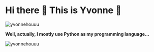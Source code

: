 # Hi there 👋 This is Yvonne :light_blue_heart: 

<!--
**yvonnehouuu/yvonnehouuu** is a ✨ _special_ ✨ repository because its `README.md` (this file) appears on your GitHub profile.

Here are some ideas to get you started:

- 🔭 I’m currently working on ...
- 🌱 I’m currently learning ...
- 👯 I’m looking to collaborate on ...
- 🤔 I’m looking for help with ...
- 💬 Ask me about ...
- 📫 How to reach me: ...
- 😄 Pronouns: ...
- ⚡ Fun fact: ...
-->
<!--<p><img src="https://github-readme-streak-stats.herokuapp.com/?user=yvonnehouuu&" alt="yvonnehouuu" /></p>-->

<p><img src="https://github-readme-stats.vercel.app/api/top-langs?username=yvonnehouuu&show_icons=true&locale=en&layout=compact" alt="yvonnehouuu" /></p>

**Well, actually, I mostly use Python as my programming language...**


<p align="left"> <img src="https://komarev.com/ghpvc/?username=yvonnehouuu&label=Profile%20views&color=0e75b6&style=flat-square" alt="yvonnehouuu" /> </p>
